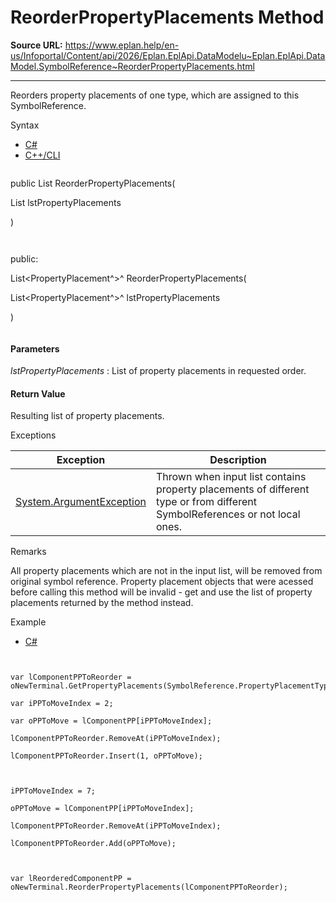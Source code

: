 # ReorderPropertyPlacements Method

**Source URL:** https://www.eplan.help/en-us/Infoportal/Content/api/2026/Eplan.EplApi.DataModelu~Eplan.EplApi.DataModel.SymbolReference~ReorderPropertyPlacements.html

---

Reorders property placements of one type, which are assigned to this SymbolReference.

Syntax

- [C#](#i-syntax-CS)
- [C++/CLI](#i-syntax-CPP2005)

```
```
public List<PropertyPlacement> ReorderPropertyPlacements( 

   List<PropertyPlacement> lstPropertyPlacements

)
```
```

```
```
public:

List<PropertyPlacement^>^ ReorderPropertyPlacements( 

   List<PropertyPlacement^>^ lstPropertyPlacements

)
```
```

#### Parameters

*lstPropertyPlacements*
:   List of property placements in requested order.

#### Return Value

Resulting list of property placements.

Exceptions

| Exception | Description |
| --- | --- |
| [System.ArgumentException](#) | Thrown when input list contains property placements of different type or from different SymbolReferences or not local ones. |

Remarks

All property placements which are not in the input list, will be removed from original symbol reference. Property placement objects that were acessed before calling this method will be invalid - get and use the list of property placements returned by the method instead.

Example

- [C#](#i-tab-content-4e8dcea7-7ed1-4466-a377-6146d86b6ea3)

```


var lComponentPPToReorder = oNewTerminal.GetPropertyPlacements(SymbolReference.PropertyPlacementType.Component);

var iPPToMoveIndex = 2;

var oPPToMove = lComponentPP[iPPToMoveIndex];

lComponentPPToReorder.RemoveAt(iPPToMoveIndex);

lComponentPPToReorder.Insert(1, oPPToMove);



iPPToMoveIndex = 7;

oPPToMove = lComponentPP[iPPToMoveIndex];

lComponentPPToReorder.RemoveAt(iPPToMoveIndex);

lComponentPPToReorder.Add(oPPToMove);



var lReorderedComponentPP = oNewTerminal.ReorderPropertyPlacements(lComponentPPToReorder);





```
